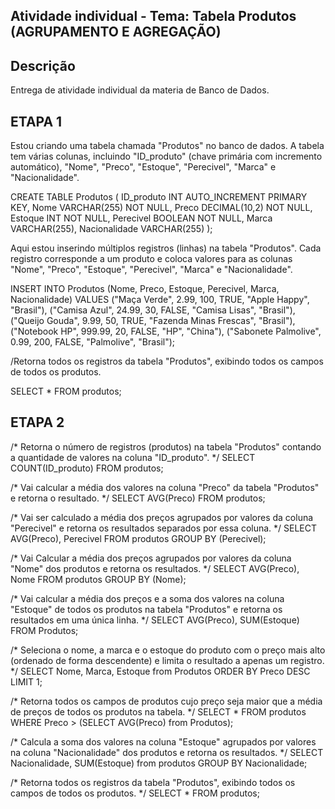 ## Atividade individual - Tema: Tabela Produtos (AGRUPAMENTO E AGREGAÇÃO)

## Descrição
Entrega de atividade individual da materia de Banco de Dados.

## ETAPA 1

Estou criando uma tabela chamada "Produtos" no banco de dados. 
A tabela tem várias colunas, incluindo "ID_produto" (chave primária com incremento automático), "Nome", "Preco", "Estoque", "Perecivel", "Marca" e "Nacionalidade".

CREATE TABLE Produtos (
	ID_produto 	INT AUTO_INCREMENT PRIMARY KEY,
	Nome VARCHAR(255) NOT NULL,
	Preco DECIMAL(10,2) NOT NULL,
	Estoque INT NOT NULL,
	Perecivel BOOLEAN NOT NULL,
	Marca VARCHAR(255),
	Nacionalidade VARCHAR(255)
);


Aqui estou inserindo múltiplos registros (linhas) na tabela "Produtos". 
Cada registro corresponde a um produto e coloca valores para as colunas "Nome", "Preco", "Estoque", "Perecivel", "Marca" e "Nacionalidade".

INSERT INTO Produtos 
(Nome, Preco, Estoque, Perecivel, Marca, Nacionalidade)
VALUES ("Maça Verde", 2.99, 100, TRUE, "Apple Happy", "Brasil"),
	   ("Camisa Azul", 24.99, 30, FALSE, "Camisa Lisas", "Brasil"),
       ("Queijo Gouda", 9.99, 50, TRUE, "Fazenda Minas Frescas", "Brasil"),
       ("Notebook HP", 999.99, 20, FALSE, "HP", "China"),
       ("Sabonete Palmolive", 0.99, 200, FALSE, "Palmolive", "Brasil");


/Retorna todos os registros da tabela "Produtos", exibindo todos os campos de todos os produtos.

SELECT * FROM produtos;

## ETAPA 2

/* Retorna o número de registros (produtos) na tabela "Produtos" contando a quantidade de valores na coluna "ID_produto". */
SELECT COUNT(ID_produto) FROM produtos;

/* Vai calcular a média dos valores na coluna "Preco" da tabela "Produtos" e retorna o resultado. */
SELECT AVG(Preco) FROM produtos;

/* Vai ser calculado a média dos preços agrupados por valores da coluna "Perecivel" e retorna os resultados separados por essa coluna. */
SELECT AVG(Preco), Perecivel FROM produtos GROUP BY (Perecivel);

/* Vai Calcular a média dos preços agrupados por valores da coluna "Nome" dos produtos e retorna os resultados. */
SELECT AVG(Preco), Nome FROM produtos GROUP BY (Nome);

/* Vai calcular a média dos preços e a soma dos valores na coluna "Estoque" de todos os produtos na tabela "Produtos" e retorna os resultados em uma única linha. */
SELECT AVG(Preco), SUM(Estoque) FROM Produtos;

/*  Seleciona o nome, a marca e o estoque do produto com o preço mais alto (ordenado de forma descendente) e limita o resultado a apenas um registro. */
SELECT Nome, Marca, Estoque from Produtos ORDER BY Preco DESC LIMIT 1;

/* Retorna todos os campos de produtos cujo preço seja maior que a média de preços de todos os produtos na tabela. */
SELECT * FROM produtos WHERE Preco > (SELECT AVG(Preco) from Produtos);

/* Calcula a soma dos valores na coluna "Estoque" agrupados por valores na coluna "Nacionalidade" dos produtos e retorna os resultados. */
SELECT Nacionalidade, SUM(Estoque) from produtos GROUP BY Nacionalidade;

/* Retorna todos os registros da tabela "Produtos", exibindo todos os campos de todos os produtos. */
SELECT * FROM produtos;
